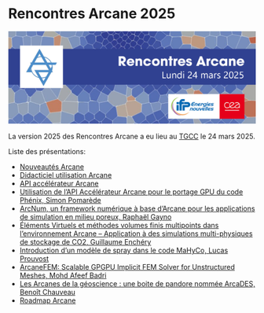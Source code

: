 # Rencontres Arcane 2025

<img src="./visuel/BandeauARCANE_2025_V2.jpg" />

La version 2025 des Rencontres Arcane a eu lieu au [TGCC](https://www-hpc.cea.fr/en/TGCC.html) le 24 mars 2025.

Liste des présentations:

- [Nouveautés Arcane](./presentations/RencontresArcane2025_00_Arcane_Features.pdf)
- [Didacticiel utilisation Arcane](./presentations/RencontresArcane2025_01_Arcane_Intro.pdf)
- [API accélérateur Arcane](./presentations/RencontresArcane2025_02_Arcane_GPU.pdf)
- [Utilisation de l’API Accélérateur Arcane pour le portage GPU du code Phénix, Simon Pomarède](./presentations/RencontresArcane2025_03_PhenixAPIAccelerateur.pdf)
- [ArcNum, un framework numérique à base d’Arcane pour les applications de simulation en milieu poreux, Raphaël Gayno](./presentations/RencontresArcane2025_04_ArcNum_Sharc.pdf)
- [Éléments Virtuels et méthodes volumes finis multipoints dans l’environnement Arcane – Application à des simulations multi-physiques de stockage de CO2, Guillaume Enchéry](./presentations/RencontresArcane2025_05_VEF_CO2.pdf)
- [Introduction d’un modèle de spray dans le code MaHyCo, Lucas Prouvost](./presentations/RencontresArcane2025_06_ModeleSprayMaHyCo.pdf)
- [ArcaneFEM: Scalable GPGPU Implicit FEM Solver for Unstructured Meshes, Mohd Afeef Badri](./presentations/RencontresArcane2025_07_ArcaneFEM.pdf)
- [Les Arcanes de la géoscience : une boite de pandore nommée ArcaDES, Benoît Chauveau](./presentations/RencontresArcane2025_08_ArcaDES.pdf)
- [Roadmap Arcane](./presentations/RencontresArcane2025_09_Arcane_Roadmap.pdf)

